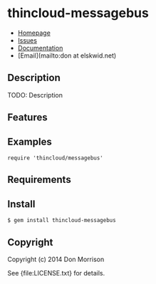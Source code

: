 # thincloud-messagebus

* [Homepage](https://github.com/elskwid/thincloud-messagebus#readme)
* [Issues](https://github.com/elskwid/thincloud-messagebus/issues)
* [Documentation](http://rubydoc.info/gems/thincloud-messagebus/frames)
* [Email](mailto:don at elskwid.net)

## Description

TODO: Description

## Features

## Examples

    require 'thincloud/messagebus'

## Requirements

## Install

    $ gem install thincloud-messagebus

## Copyright

Copyright (c) 2014 Don Morrison

See {file:LICENSE.txt} for details.
